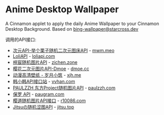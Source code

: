 # Anime Desktop Wallpaper

A Cinnamon applet to apply the daily Anime Wallpaper to your Cinnamon Desktop Background.
Based on [bing-wallpaper@starcross.dev](https://github.com/linuxmint/cinnamon-spices-applets/tree/master/bing-wallpaper%40starcross.dev)


调用的API接口:
- [次元API-举个栗子随机二次元图床API](https://t.mwm.moe/) - [mwm.meo](https://t.mwm.moe/pc)
- [LoliAPI](https://loliapi.com/) - [loliapi.com](https://www.loliapi.com/acg/pc/)
- [梓宸随机图片API](https://zichen.zone/posts/93/) - [zichen.zone](https://app.zichen.zone/api/acg.ph)
- [樱花二次元图片API-Dmoe](https://dmoe.cc/) - [dmoe.cc](https://www.dmoe.cc/random.php)
- [动漫高清壁纸 - 岁月小筑](https://cloud.qqshabi.cn/apidetail/33.html) - [xjh.me](https://cloud.qqshabi.cn/api/images/api.php)
- [韩小韩API接口站](https://api.vvhan.com/) - [vvhan.com](https://api.vvhan.com/api/acgimg)
- [PAULZZH 东方Project随机图片API](https://blog.paulzzh.com/archives/50.html) - [paulzzh.com](https://img.paulzzh.com/touhou/random)
- [保罗 API](https://api.paugram.com/) - [paugram.com](https://api.paugram.com/wallpaper/)
- [樱道随机图片API接口](https://img.r10086.com/) - [r10086.com](https://api.r10086.com/%E6%A8%B1%E9%81%93%E9%9A%8F%E6%9C%BA%E5%9B%BE%E7%89%87api%E6%8E%A5%E5%8F%A3.php?%E5%9B%BE%E7%89%87%E7%B3%BB%E5%88%97=%E5%8A%A8%E6%BC%AB%E7%BB%BC%E5%90%882)
- [Jitsuの随机涩图API](https://img.jitsu.top/#/) - [jitsu.top](https://moe.jitsu.top/img/?sort=pc)
